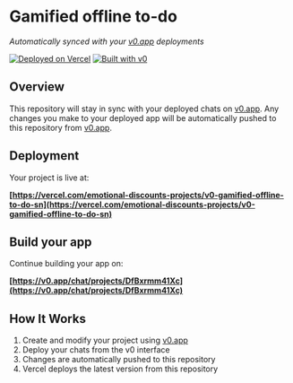 # Gamified offline to-do

*Automatically synced with your [v0.app](https://v0.app) deployments*

[![Deployed on Vercel](https://img.shields.io/badge/Deployed%20on-Vercel-black?style=for-the-badge&logo=vercel)](https://vercel.com/emotional-discounts-projects/v0-gamified-offline-to-do-sn)
[![Built with v0](https://img.shields.io/badge/Built%20with-v0.app-black?style=for-the-badge)](https://v0.app/chat/projects/DfBxrmm41Xc)

## Overview

This repository will stay in sync with your deployed chats on [v0.app](https://v0.app).
Any changes you make to your deployed app will be automatically pushed to this repository from [v0.app](https://v0.app).

## Deployment

Your project is live at:

**[https://vercel.com/emotional-discounts-projects/v0-gamified-offline-to-do-sn](https://vercel.com/emotional-discounts-projects/v0-gamified-offline-to-do-sn)**

## Build your app

Continue building your app on:

**[https://v0.app/chat/projects/DfBxrmm41Xc](https://v0.app/chat/projects/DfBxrmm41Xc)**

## How It Works

1. Create and modify your project using [v0.app](https://v0.app)
2. Deploy your chats from the v0 interface
3. Changes are automatically pushed to this repository
4. Vercel deploys the latest version from this repository
